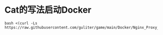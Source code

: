 # Cat的写法启动Docker
```
bash <(curl -Ls https://raw.githubusercontent.com/guliter/game/main/Docker/Nginx_Proxy_Manager/cat_install.sh)
```

